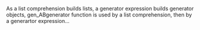 As a list comprehension builds lists, a generator expression builds generator objects, gen_ABgenerator function is used by a list comprehension, then by a generartor expression...
